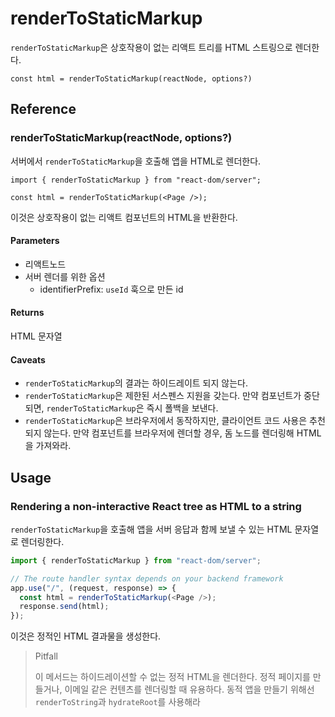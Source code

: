 # renderToStaticMarkup

`renderToStaticMarkup`은 상호작용이 없는 리액트 트리를 HTML 스트링으로 렌더한다.

```tsx
const html = renderToStaticMarkup(reactNode, options?)
```

## Reference

### renderToStaticMarkup(reactNode, options?)

서버에서 `renderToStaticMarkup`을 호출해 앱을 HTML로 렌더한다.

```tsx
import { renderToStaticMarkup } from "react-dom/server";

const html = renderToStaticMarkup(<Page />);
```

이것은 상호작용이 없는 리액트 컴포넌트의 HTML을 반환한다.

#### Parameters

- 리액트노드
- 서버 렌더를 위한 옵션
  - identifierPrefix: `useId` 훅으로 만든 id

#### Returns

HTML 문자열

#### Caveats

- `renderToStaticMarkup`의 결과는 하이드레이트 되지 않는다.
- `renderToStaticMarkup`은 제한된 서스펜스 지원을 갖는다. 만약 컴포넌트가 중단되면, `renderToStaticMarkup`은 즉시 폴백을 보낸다.
- `renderToStaticMarkup`은 브라우저에서 동작하지만, 클라이언트 코드 사용은 추천되지 않는다. 만약 컴포넌트를 브라우저에 렌더할 경우, 돔 노드를 렌더링해 HTML을 가져와라.

## Usage

### Rendering a non-interactive React tree as HTML to a string

`renderToStaticMarkup`을 호출해 앱을 서버 응답과 함께 보낼 수 있는 HTML 문자열로 렌더링한다.

```ts
import { renderToStaticMarkup } from "react-dom/server";

// The route handler syntax depends on your backend framework
app.use("/", (request, response) => {
  const html = renderToStaticMarkup(<Page />);
  response.send(html);
});
```

이것은 정적인 HTML 결과물을 생성한다.

> Pitfall
>
> 이 메서드는 하이드레이션할 수 없는 정적 HTML을 렌더한다. 정적 페이지를 만들거나, 이메일 같은 컨텐츠를 렌더링할 때 유용하다.
> 동적 앱을 만들기 위해선 `renderToString`과 `hydrateRoot`를 사용해라
